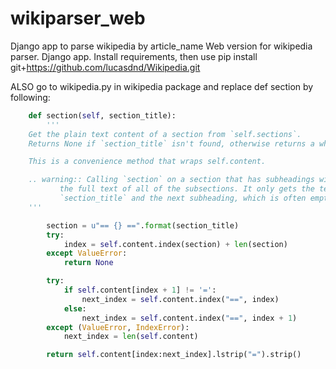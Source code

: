 # wikiparser_web
Django app to parse wikipedia by article_name
Web version for wikipedia parser. Django app. Install requirements, then use pip install git+https://github.com/lucasdnd/Wikipedia.git

ALSO go to wikipedia.py in wikipedia package and replace def section by following:
```python
    def section(self, section_title):
        '''
    Get the plain text content of a section from `self.sections`.
    Returns None if `section_title` isn't found, otherwise returns a whitespace stripped string.

    This is a convenience method that wraps self.content.

    .. warning:: Calling `section` on a section that has subheadings will NOT return
           the full text of all of the subsections. It only gets the text between
           `section_title` and the next subheading, which is often empty.
    '''

        section = u"== {} ==".format(section_title)
        try:
            index = self.content.index(section) + len(section)
        except ValueError:
            return None

        try:
            if self.content[index + 1] != '=':
                next_index = self.content.index("==", index)
            else:
                next_index = self.content.index("==", index + 1)
        except (ValueError, IndexError):
            next_index = len(self.content)

        return self.content[index:next_index].lstrip("=").strip()

